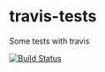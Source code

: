 # travis-tests
Some tests with travis

[![Build Status](https://travis-ci.org/torrentalle/travis-tests.svg?branch=master)](https://travis-ci.org/torrentalle/travis-tests)
